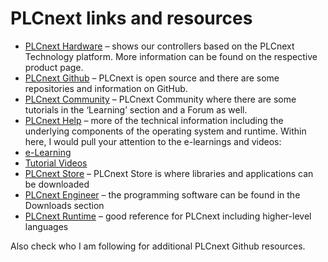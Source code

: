 # PLCnext links and resources

- [PLCnext Hardware](https://www.phoenixcontact.com/en-au/products/plcs-controllers-and-i-os/automation-technology-for-plcnext-technology?f=NobwRAdghgtgpmAXGACgJwPYBMCuBjAFwAICBPABwQBowAzASwBsC40BJLJMczXQgfTKUwNBs1YAVCgmQBZAKoSAggCEAMgFERdenEadk6bPmJDqO8WgBqURjjgBnJMDABhDBAKZGjVmAC6AL7%2BQA) – shows our controllers based on the PLCnext Technology platform. More information can be found on the respective product page.
- [PLCnext Github](github.com/plcnext) – PLCnext is open source and there are some repositories and information on GitHub.
- [PLCnext Community](plcnext-community.net) – PLCnext Community where there are some tutorials in the ‘Learning’ section and a Forum as well.
- [PLCnext Help](plcnext.help) – more of the technical information including the underlying components of the operating system and runtime. Within here, I would pull your attention to the e-learnings and videos:
-	[e-Learning](plcnext-community.net/learning/#elearning)
-	[Tutorial Videos](plcnext-community.net/learning/#videos)
- [PLCnext Store](plcnextstore.com) – PLCnext Store is where libraries and applications can be downloaded
- [PLCnext Engineer](https://www.phoenixcontact.com/en-au/products/programming-plcnext-engineer-1046008) – the programming software can be found in the Downloads section
- [PLCnext Runtime](https://www.plcnext-runtime.com/) – good reference for PLCnext including higher-level languages

Also check who I am following for additional PLCnext Github resources.
